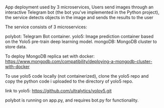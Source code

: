 App deployment used by 3 microservices, Users send images through an interactive Telegram bot 
(the bot you've implemented in the Python project), the service detects objects in the image and sends the results to the user

The service consists of 3 microservices:

polybot: Telegram Bot container.
yolo5: Image prediction container based on the Yolo5 pre-train deep learning model.
mongoDB: MongoDB cluster to store data.



To deploy MongoDB replica set with docker:
https://www.mongodb.com/compatibility/deploying-a-mongodb-cluster-with-docker

To use yolo5 code locally (not containerized), clone the yolo5 repo and copy the python code i uploaded to the directory of yolo5 repo.

link to yolo5:
https://github.com/ultralytics/yolov5.git

polybot is running on app.py, and requires bot.py for functionality.



